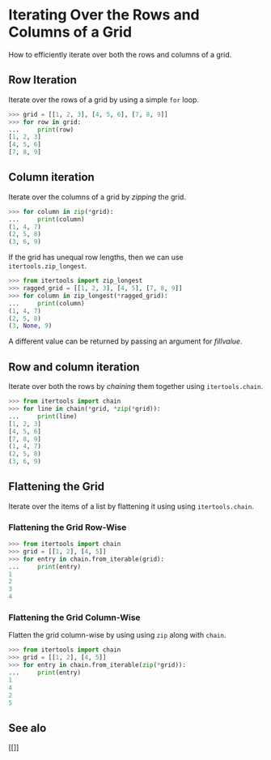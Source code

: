 
# Iterating Over the Rows and Columns of a Grid

How to efficiently iterate over both the rows and columns of a grid.

## Row Iteration

Iterate over the rows of a grid by using a simple `for` loop.

```python
>>> grid = [[1, 2, 3], [4, 5, 6], [7, 8, 9]]
>>> for row in grid:
...     print(row)
[1, 2, 3]
[4, 5, 6]
[7, 8, 9]
```

## Column iteration

Iterate over the columns of a grid by *zipping* the grid.

```python
>>> for column in zip(*grid):
...     print(column)
(1, 4, 7)
(2, 5, 8)
(3, 6, 9)
```

If the grid has unequal row lengths, then we can use `itertools.zip_longest`.

```python
>>> from itertools import zip_longest
>>> ragged_grid = [[1, 2, 3], [4, 5], [7, 8, 9]]
>>> for column in zip_longest(*ragged_grid):
...     print(column)
(1, 4, 7)
(2, 5, 8)
(3, None, 9)
```

A different value can be returned by passing an argument for *fillvalue*.

## Row and column iteration

Iterate over both the rows by *chaining* them together using `itertools.chain`.

```python
>>> from itertools import chain
>>> for line in chain(*grid, *zip(*grid)):
...     print(line)
[1, 2, 3]
[4, 5, 6]
[7, 8, 9]
(1, 4, 7)
(2, 5, 8)
(3, 6, 9)
```

## Flattening the Grid

Iterate over the items of a list by flattening it using using `itertools.chain`.

### Flattening the Grid Row-Wise

```python
>>> from itertools import chain
>>> grid = [[1, 2], [4, 5]]
>>> for entry in chain.from_iterable(grid):
...     print(entry)
1
2
3
4
```

### Flattening the Grid Column-Wise

Flatten the grid column-wise by using using `zip` along with `chain`.

```python
>>> from itertools import chain
>>> grid = [[1, 2], [4, 5]]
>>> for entry in chain.from_iterable(zip(*grid)):
...     print(entry)
1
4
2
5
```

## See alo

[[]]

